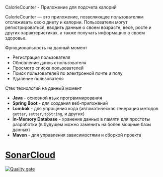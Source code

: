 CalorieCounter - Приложение для подсчета калорий

CalorieCounter — это приложение, позволяющее пользователям отслеживать свою диету и калории. Пользователи могут регистрироваться, вводить данные о своем возрасте, весе, росте и других характеристиках, а также получать информацию о своем здоровье.

Функциональность на данный момент

- Регистрация пользователя
- Обновление данных пользователя
- Просмотр списка пользователей
- Поиск пользователей по электронной почте и полу
- Удаление пользователя

 Стек технологий на данный момент

- **Java** - основной язык программирования
- **Spring Boot** - для создания веб-приложений
- **Lombok** - для упрощения кода (автоматическая генерация методов `getter`, `setter`, `toString`, и других)
- **In-Memory Database** - хранение данных в памяти для простоты разработки (в будущем можно заменить на более мощные базы данных)
- **Maven** - для управления зависимостями и сборкой проекта


# [SonarCloud]( https://sonarcloud.io/project/overview?id=splitmindq_calorie-counter )
[![Quality gate](https://sonarcloud.io/api/project_badges/quality_gate?project=splitmindq_calorie-counter)](https://sonarcloud.io/summary/new_code?id=splitmindq_calorie-counter)
